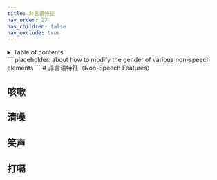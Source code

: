 ```yaml
---
title: 非言语特征
nav_order: 27
has_children: false
nav_exclude: true
---
```

<details closed markdown="block">
  <summary>
    Table of contents
  </summary>
{: .text-delta }
1. TOC
{:toc}
</details>
```
placeholder: about how to modify the gender of various non-speech elements
```
# 非言语特征（Non-Speech Features）

## 咳嗽

## 清嗓

## 笑声

## 打嗝
